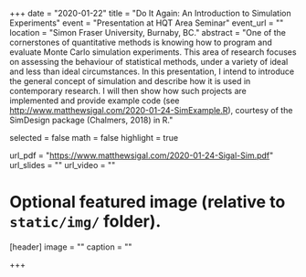 +++
date = "2020-01-22"
title = "Do It Again: An Introduction to Simulation Experiments"
event = "Presentation at HQT Area Seminar"
event_url = ""
location = "Simon Fraser University, Burnaby, BC."
abstract = "One of the cornerstones of quantitative methods is knowing how to program and evaluate Monte Carlo simulation experiments. This area of research focuses on assessing the behaviour of statistical methods, under a variety of ideal and less than ideal circumstances. In this presentation, I intend to introduce the general concept of simulation and describe how it is used in contemporary research. I will then show how such projects are implemented and provide example code (see http://www.matthewsigal.com/2020-01-24-SimExample.R), courtesy of the SimDesign package (Chalmers, 2018) in R."

selected = false
math = false
highlight = true

url_pdf = "https://www.matthewsigal.com/2020-01-24-Sigal-Sim.pdf"
url_slides = ""
url_video = ""

# Optional featured image (relative to `static/img/` folder).
[header]
image = ""
caption = ""

+++
